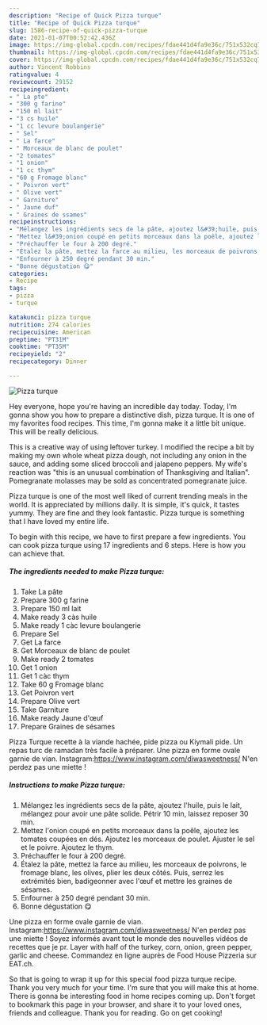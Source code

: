 ```yaml
---
description: "Recipe of Quick Pizza turque"
title: "Recipe of Quick Pizza turque"
slug: 1586-recipe-of-quick-pizza-turque
date: 2021-01-07T00:52:42.436Z
image: https://img-global.cpcdn.com/recipes/fdae441d4fa9e36c/751x532cq70/pizza-turque-photo-principale-de-la-recette.jpg
thumbnail: https://img-global.cpcdn.com/recipes/fdae441d4fa9e36c/751x532cq70/pizza-turque-photo-principale-de-la-recette.jpg
cover: https://img-global.cpcdn.com/recipes/fdae441d4fa9e36c/751x532cq70/pizza-turque-photo-principale-de-la-recette.jpg
author: Vincent Robbins
ratingvalue: 4
reviewcount: 29152
recipeingredient:
- " La pte"
- "300 g farine"
- "150 ml lait"
- "3 cs huile"
- "1 cc levure boulangerie"
- " Sel"
- " La farce"
- " Morceaux de blanc de poulet"
- "2 tomates"
- "1 onion"
- "1 cc thym"
- "60 g Fromage blanc"
- " Poivron vert"
- " Olive vert"
- " Garniture"
- " Jaune duf"
- " Graines de ssames"
recipeinstructions:
- "Mélangez les ingrédients secs de la pâte, ajoutez l&#39;huile, puis le lait, mélangez pour avoir une pâte solide. Pétrir 10 min, laissez reposer 30 min."
- "Mettez l&#39;onion coupé en petits morceaux dans la poêle, ajoutez les tomates coupées en dés. Ajoutez les morceaux de poulet. Ajuster le sel et le poivre. Ajoutez le thym."
- "Préchauffer le four à 200 degré."
- "Étalez la pâte, mettez la farce au milieu, les morceaux de poivrons, le fromage blanc, les olives, plier les deux côtés. Puis, serrez les extrémités bien, badigeonner avec l&#39;œuf et mettre les graines de sésames."
- "Enfourner à 250 degré pendant 30 min."
- "Bonne dégustation 😋"
categories:
- Recipe
tags:
- pizza
- turque

katakunci: pizza turque 
nutrition: 274 calories
recipecuisine: American
preptime: "PT31M"
cooktime: "PT35M"
recipeyield: "2"
recipecategory: Dinner

---
```



![Pizza turque](https://img-global.cpcdn.com/recipes/fdae441d4fa9e36c/751x532cq70/pizza-turque-photo-principale-de-la-recette.jpg)

Hey everyone, hope you're having an incredible day today. Today, I'm gonna show you how to prepare a distinctive dish, pizza turque. It is one of my favorites food recipes. This time, I'm gonna make it a little bit unique. This will be really delicious.

This is a creative way of using leftover turkey. I modified the recipe a bit by making my own whole wheat pizza dough, not including any onion in the sauce, and adding some sliced broccoli and jalapeno peppers. My wife&#39;s reaction was &#34;this is an unusual combination of Thanksgiving and Italian&#34;. Pomegranate molasses may be sold as concentrated pomegranate juice.

Pizza turque is one of the most well liked of current trending meals in the world. It is appreciated by millions daily. It is simple, it's quick, it tastes yummy. They are fine and they look fantastic. Pizza turque is something that I have loved my entire life.


To begin with this recipe, we have to first prepare a few ingredients. You can cook pizza turque using 17 ingredients and 6 steps. Here is how you can achieve that.

<!--inarticleads1-->

##### The ingredients needed to make Pizza turque:

1. Take  La pâte
1. Prepare 300 g farine
1. Prepare 150 ml lait
1. Make ready 3 càs huile
1. Make ready 1 càc levure boulangerie
1. Prepare  Sel
1. Get  La farce
1. Get  Morceaux de blanc de poulet
1. Make ready 2 tomates
1. Get 1 onion
1. Get 1 càc thym
1. Take 60 g Fromage blanc
1. Get  Poivron vert
1. Prepare  Olive vert
1. Take  Garniture
1. Make ready  Jaune d&#39;œuf
1. Prepare  Graines de sésames


Pizza Turque recette à la viande hachée, pide pizza ou Kiymali pide. Un repas turc de ramadan très facile à préparer. Une pizza en forme ovale garnie de vian. Instagram:https://www.instagram.com/diwasweetness/ N&#39;en perdez pas une miette ! 

<!--inarticleads2-->

##### Instructions to make Pizza turque:

1. Mélangez les ingrédients secs de la pâte, ajoutez l&#39;huile, puis le lait, mélangez pour avoir une pâte solide. Pétrir 10 min, laissez reposer 30 min.
1. Mettez l&#39;onion coupé en petits morceaux dans la poêle, ajoutez les tomates coupées en dés. Ajoutez les morceaux de poulet. Ajuster le sel et le poivre. Ajoutez le thym.
1. Préchauffer le four à 200 degré.
1. Étalez la pâte, mettez la farce au milieu, les morceaux de poivrons, le fromage blanc, les olives, plier les deux côtés. Puis, serrez les extrémités bien, badigeonner avec l&#39;œuf et mettre les graines de sésames.
1. Enfourner à 250 degré pendant 30 min.
1. Bonne dégustation 😋


Une pizza en forme ovale garnie de vian. Instagram:https://www.instagram.com/diwasweetness/ N&#39;en perdez pas une miette ! Soyez informés avant tout le monde des nouvelles vidéos de recettes que je pr. Layer with half of the turkey, corn, onion, green pepper, garlic and cheese. Commandez en ligne auprès de Food House Pizzeria sur EAT.ch. 

So that is going to wrap it up for this special food pizza turque recipe. Thank you very much for your time. I'm sure that you will make this at home. There is gonna be interesting food in home recipes coming up. Don't forget to bookmark this page in your browser, and share it to your loved ones, friends and colleague. Thank you for reading. Go on get cooking!
